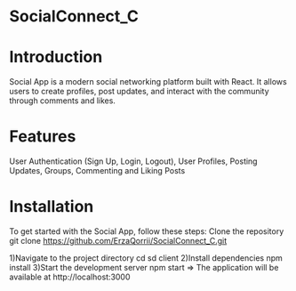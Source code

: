# SocialConnect_C
# Introduction
Social App is a modern social networking platform built with React. It allows users to create profiles, post updates,  and interact with the community through comments and likes.

# Features
User Authentication (Sign Up, Login, Logout),
User Profiles,
Posting Updates,
Groups,
Commenting and Liking Posts

# Installation
To get started with the Social App, follow these steps:
Clone the repository
git clone https://github.com/ErzaQorrii/SocialConnect_C.git

1)Navigate to the project directory
cd sd client
2)Install dependencies
npm install
3)Start the development server
npm start
=> The application will be available at http://localhost:3000
